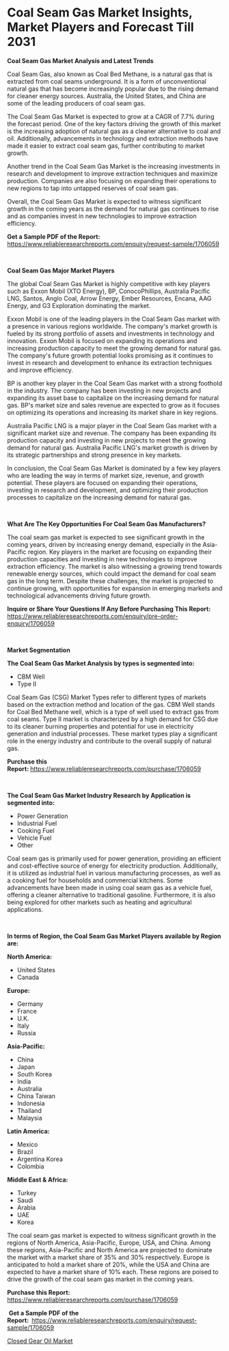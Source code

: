 <p><h1>Coal Seam Gas Market Insights, Market Players and Forecast Till 2031</h1></p><p><strong>Coal Seam Gas Market Analysis and Latest Trends</strong></p>
<p><p>Coal Seam Gas, also known as Coal Bed Methane, is a natural gas that is extracted from coal seams underground. It is a form of unconventional natural gas that has become increasingly popular due to the rising demand for cleaner energy sources. Australia, the United States, and China are some of the leading producers of coal seam gas.</p><p>The Coal Seam Gas Market is expected to grow at a CAGR of 7.7% during the forecast period. One of the key factors driving the growth of this market is the increasing adoption of natural gas as a cleaner alternative to coal and oil. Additionally, advancements in technology and extraction methods have made it easier to extract coal seam gas, further contributing to market growth.</p><p>Another trend in the Coal Seam Gas Market is the increasing investments in research and development to improve extraction techniques and maximize production. Companies are also focusing on expanding their operations to new regions to tap into untapped reserves of coal seam gas.</p><p>Overall, the Coal Seam Gas Market is expected to witness significant growth in the coming years as the demand for natural gas continues to rise and as companies invest in new technologies to improve extraction efficiency.</p></p>
<p><strong>Get a Sample PDF of the Report:&nbsp;</strong> <a href="https://www.reliableresearchreports.com/enquiry/request-sample/1706059">https://www.reliableresearchreports.com/enquiry/request-sample/1706059</a></p>
<p>&nbsp;</p>
<p><strong>Coal Seam Gas Major Market Players</strong></p>
<p><p>The global Coal Seam Gas Market is highly competitive with key players such as Exxon Mobil (XTO Energy), BP, ConocoPhillips, Australia Pacific LNG, Santos, Anglo Coal, Arrow Energy, Ember Resources, Encana, AAG Energy, and G3 Exploration dominating the market. </p><p>Exxon Mobil is one of the leading players in the Coal Seam Gas market with a presence in various regions worldwide. The company's market growth is fueled by its strong portfolio of assets and investments in technology and innovation. Exxon Mobil is focused on expanding its operations and increasing production capacity to meet the growing demand for natural gas. The company's future growth potential looks promising as it continues to invest in research and development to enhance its extraction techniques and improve efficiency.</p><p>BP is another key player in the Coal Seam Gas market with a strong foothold in the industry. The company has been investing in new projects and expanding its asset base to capitalize on the increasing demand for natural gas. BP's market size and sales revenue are expected to grow as it focuses on optimizing its operations and increasing its market share in key regions.</p><p>Australia Pacific LNG is a major player in the Coal Seam Gas market with a significant market size and revenue. The company has been expanding its production capacity and investing in new projects to meet the growing demand for natural gas. Australia Pacific LNG's market growth is driven by its strategic partnerships and strong presence in key markets.</p><p>In conclusion, the Coal Seam Gas Market is dominated by a few key players who are leading the way in terms of market size, revenue, and growth potential. These players are focused on expanding their operations, investing in research and development, and optimizing their production processes to capitalize on the increasing demand for natural gas.</p></p>
<p>&nbsp;</p>
<p><strong>What Are The Key Opportunities For Coal Seam Gas Manufacturers?</strong></p>
<p><p>The coal seam gas market is expected to see significant growth in the coming years, driven by increasing energy demand, especially in the Asia-Pacific region. Key players in the market are focusing on expanding their production capacities and investing in new technologies to improve extraction efficiency. The market is also witnessing a growing trend towards renewable energy sources, which could impact the demand for coal seam gas in the long term. Despite these challenges, the market is projected to continue growing, with opportunities for expansion in emerging markets and technological advancements driving future growth.</p></p>
<p><strong>Inquire or Share Your Questions If Any Before Purchasing This Report:</strong> <a href="https://www.reliableresearchreports.com/enquiry/pre-order-enquiry/1706059">https://www.reliableresearchreports.com/enquiry/pre-order-enquiry/1706059</a></p>
<p>&nbsp;</p>
<p><strong>Market Segmentation</strong></p>
<p><strong>The Coal Seam Gas Market Analysis by types is segmented into:</strong></p>
<p><ul><li>CBM Well</li><li>Type II</li></ul></p>
<p><p>Coal Seam Gas (CSG) Market Types refer to different types of markets based on the extraction method and location of the gas. CBM Well stands for Coal Bed Methane well, which is a type of well used to extract gas from coal seams. Type II market is characterized by a high demand for CSG due to its cleaner burning properties and potential for use in electricity generation and industrial processes. These market types play a significant role in the energy industry and contribute to the overall supply of natural gas.</p></p>
<p><strong>Purchase this Report:&nbsp;</strong><a href="https://www.reliableresearchreports.com/purchase/1706059">https://www.reliableresearchreports.com/purchase/1706059</a></p>
<p>&nbsp;</p>
<p><strong>The Coal Seam Gas Market Industry Research by Application is segmented into:</strong></p>
<p><ul><li>Power Generation</li><li>Industrial Fuel</li><li>Cooking Fuel</li><li>Vehicle Fuel</li><li>Other</li></ul></p>
<p><p>Coal seam gas is primarily used for power generation, providing an efficient and cost-effective source of energy for electricity production. Additionally, it is utilized as industrial fuel in various manufacturing processes, as well as a cooking fuel for households and commercial kitchens. Some advancements have been made in using coal seam gas as a vehicle fuel, offering a cleaner alternative to traditional gasoline. Furthermore, it is also being explored for other markets such as heating and agricultural applications.</p></p>
<p>&nbsp;</p>
<p><strong>In terms of Region, the Coal Seam Gas Market Players available by Region are:</strong></p>
<p>
    <p> <strong> North America: </strong>
        <ul>
            <li>United States</li>
            <li>Canada</li>
        </ul>
        </p> 
    <p> <strong> Europe: </strong>
        <ul>
            <li>Germany</li>
            <li>France</li>
            <li>U.K.</li>
            <li>Italy</li>
            <li>Russia</li>
        </ul>
        </p> 
    <p> <strong> Asia-Pacific: </strong>
        <ul>
            <li>China</li>
            <li>Japan</li>
            <li>South Korea</li>
            <li>India</li>
            <li>Australia</li>
            <li>China Taiwan</li>
            <li>Indonesia</li>
            <li>Thailand</li>
            <li>Malaysia</li>
        </ul>
        </p> 
    <p> <strong> Latin America: </strong>
        <ul>
            <li>Mexico</li>
            <li>Brazil</li>
            <li>Argentina Korea</li>
            <li>Colombia</li>
        </ul>
        </p> 
    <p> <strong> Middle East & Africa: </strong>
        <ul>
            <li>Turkey</li>
            <li>Saudi</li>
            <li>Arabia</li>
            <li>UAE</li>
            <li>Korea</li>
        </ul>
    </p>
    </p>
<p><p>The coal seam gas market is expected to witness significant growth in the regions of North America, Asia-Pacific, Europe, USA, and China. Among these regions, Asia-Pacific and North America are projected to dominate the market with a market share of 35% and 30% respectively. Europe is anticipated to hold a market share of 20%, while the USA and China are expected to have a market share of 10% each. These regions are poised to drive the growth of the coal seam gas market in the coming years.</p></p>
<p><strong>Purchase this Report: </strong><a href="https://www.reliableresearchreports.com/purchase/1706059">https://www.reliableresearchreports.com/purchase/1706059</a></p>
<p>&nbsp;<strong>Get a Sample PDF of the Report:&nbsp;&nbsp;</strong><a href="https://www.reliableresearchreports.com/enquiry/request-sample/1706059">https://www.reliableresearchreports.com/enquiry/request-sample/1706059</a></p>
<p><strong></strong></p>
<p><p><a href="https://github.com/Angelnienowdseej3e45z3p8c/Market-Research-Report-List-1/blob/main/closed-gear-oil-market.md">Closed Gear Oil Market</a></p></p>